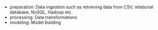 - preparation: Data ingestion such as retrieving data from CSV, relational database, NoSQL, Hadoop etc.
- processing: Data transformations
- modeling: Model building
